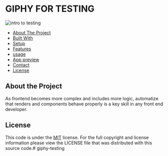 # GIPHY FOR TESTING

![intro to testing](https://media4.giphy.com/media/l0G18QviPzKnYrjQk/giphy.gif?cid=9959091064qzhczoxzy0phcymk1s1otyvaikvmn75z4y0d08&rid=giphy.gif&ct=g)

* [About The Project](#about)
* [Built With](#built-with)
* [Setup](#setup)
* [Features](#features)
* [usage](#usage)
* [App preview](#app-preview)
* [Contact](#contact)
* [License](#license)

## About the Project

As frontend becomes more complex and includes more logic, automatize that renders and components behave properly is a key skill in any front end developer.





## License
This code is under the [MIT](https://opensource.org/licenses/MIT) license. For the full copyright and license information please view the LICENSE file that was distributed with this source code.# giphy-testing
